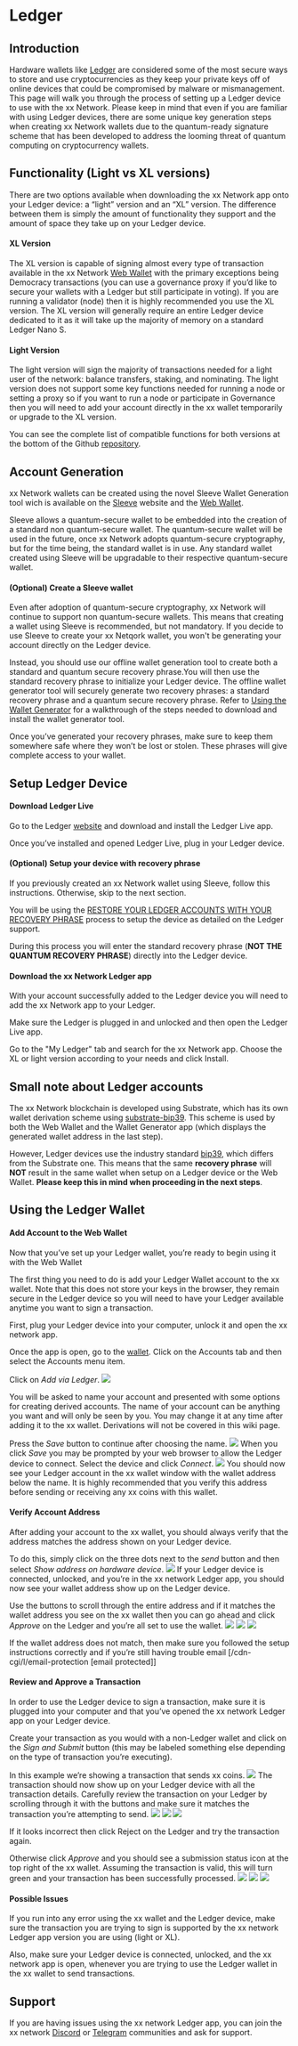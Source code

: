 
# Ledger

## Introduction

Hardware wallets like [Ledger](https://www.ledger.com/) are considered
some of the most secure ways to store and use cryptocurrencies as they
keep your private keys off of online devices that could be compromised
by malware or mismanagement. This page will walk you through the
process of setting up a Ledger device to use with the xx Network. Please
keep in mind that even if you are familiar with using Ledger devices,
there are some unique key generation steps when creating xx Network
wallets due to the quantum-ready signature scheme that has been
developed to address the looming threat of quantum computing on
cryptocurrency wallets.

## Functionality (Light vs XL versions)

There are two options available when downloading the xx Network app onto
your Ledger device: a “light” version and an “XL” version. The
difference between them is simply the amount of functionality they
support and the amount of space they take up on your Ledger device.

#### XL Version

The XL version is capable of signing almost every type of transaction
available in the xx Network [Web Wallet](https://wallet.xx.network/) with
the primary exceptions being Democracy transactions (you can use a
governance proxy if you’d like to secure your wallets with a Ledger but
still participate in voting). If you are running a validator (node) then
it is highly recommended you use the XL version. The XL version will
generally require an entire Ledger device dedicated to it as it will
take up the majority of memory on a standard Ledger Nano S.

#### Light Version

The light version will sign the majority of transactions needed for a
light user of the network: balance transfers, staking, and nominating.
The light version does not support some key functions needed for running
a node or setting a proxy so if you want to run a node or participate in
Governance then you will need to add your account directly in the xx
wallet temporarily or upgrade to the XL version.

You can see the complete list of compatible functions for both versions
at the bottom of the Github
[repository](https://github.com/Zondax/ledger-xxnetwork).

## Account Generation

xx Network wallets can be created using the novel
Sleeve Wallet Generation tool wich is available on the [Sleeve](https://sleeve.xx.network/) website and the [Web Wallet](https://wallet.xx.network/#/accounts/generate).

Sleeve allows a quantum-secure wallet to be embedded into the creation
of a standard non quantum-secure wallet. The quantum-secure wallet will be used in the future, once xx Network
adopts quantum-secure cryptography, but for the time being, the standard
wallet is in use. Any standard wallet created using Sleeve will be upgradable to their
respective quantum-secure wallet.

#### (Optional) Create a Sleeve wallet

Even after adoption of quantum-secure cryptography, xx Network will
continue to support non quantum-secure wallets. This means that creating a wallet using Sleeve is recommended, but not
mandatory. If you decide to use Sleeve to create your xx Netqork wallet, you won't be
generating your account directly on the Ledger device.

Instead, you should use our offline wallet generation tool to create
both a standard and quantum secure recovery phrase.You will then use the standard recovery phrase to initialize your Ledger
device. The offline wallet generator tool will securely generate two recovery
phrases: a standard recovery phrase and a quantum secure recovery
phrase. Refer to [Using the Wallet Generator](./generateAccount.md) for a walkthrough of
the steps needed to download and install the wallet generator tool.

Once you’ve generated your recovery phrases, make sure to keep them
somewhere safe where they won’t be lost or stolen. These phrases will
give complete access to your wallet.

## Setup Ledger Device

#### Download Ledger Live

Go to the Ledger [website](https://www.ledger.com/ledger-live/) and download
and install the Ledger Live app.

Once you’ve installed and opened Ledger Live, plug in your Ledger
device.

#### (Optional) Setup your device with recovery phrase

If you previously created an xx Network wallet using Sleeve, follow this
instructions. Otherwise, skip to the next section.

You will be using the [RESTORE YOUR LEDGER ACCOUNTS WITH YOUR RECOVERY PHRASE](https://support.ledger.com/hc/en-us/articles/4404382560913-Restore-your-device-from-a-recovery-phrase?support=true) process to setup the device as detailed
on the Ledger support.

During this process you will enter the standard recovery phrase (**NOT
THE QUANTUM RECOVERY PHRASE**) directly into the Ledger device.

#### Download the xx Network Ledger app

With your account successfully added to the Ledger device you will need
to add the xx Network app to your Ledger.

Make sure the Ledger is plugged in and unlocked and then open the Ledger
Live app.

Go to the "My Ledger" tab and search for the xx Network app. Choose the
XL or light version according to your needs and click Install.

## Small note about Ledger accounts

The xx Network blockchain is developed using Substrate, which has its
own wallet derivation scheme using
[substrate-bip39](https://github.com/paritytech/substrate-bip39). This
scheme is used by both the Web Wallet and the Wallet Generator app (which
displays the generated wallet address in the last step).

However, Ledger devices use the industry standard
[bip39](https://github.com/bitcoin/bips/blob/master/bip-0039.mediawiki),
which differs from the Substrate one. This means that the same
**recovery phrase** will **NOT** result in the same wallet when setup on
a Ledger device or the Web Wallet. **Please keep this in mind when
proceeding in the next steps**.

## Using the Ledger Wallet

#### Add Account to the Web Wallet

Now that you’ve set up your Ledger wallet, you’re ready to begin using
it with the Web Wallet

The first thing you need to do is add your Ledger Wallet account to the
xx wallet. Note that this does not store your keys in the browser, they
remain secure in the Ledger device so you will need to have your Ledger
available anytime you want to sign a transaction.

First, plug your Ledger device into your computer, unlock it and open
the xx network app.

Once the app is open, go to the [wallet](https://wallet.xx.network/).
Click on the Accounts tab and then select the Accounts menu item.

Click on *Add via Ledger*.
![](@site/static/img/Add_via_ledger.png)

You will be asked to name your account and presented with some options
for creating derived accounts. The name of your account can be anything
you want and will only be seen by you. You may change it at any time
after adding it to the xx wallet. Derivations will not be covered in
this wiki page.

Press the *Save* button to continue after choosing the name.
![](@site/static/img/Screen_Shot_2022-06-22_at_3.59.21_PM.png)
When you click *Save* you may be prompted by your web browser to allow
the Ledger device to connect. Select the device and click *Connect*.
![](@site/static/img/Screen_Shot_2022-06-22_at_3.59.43_PM.png)
You should now see your Ledger account in the xx wallet window with the
wallet address below the name. It is highly recommended that you verify
this address before sending or receiving any xx coins with this wallet.

#### Verify Account Address

After adding your account to the xx wallet, you should always verify
that the address matches the address shown on your Ledger device.

To do this, simply click on the three dots next to the *send* button and
then select *Show address on hardware device*.
![](@site/static/img/Ledger_address.png)
If your Ledger device is connected, unlocked, and you’re in the xx
network Ledger app, you should now see your wallet address show up on
the Ledger device.

Use the buttons to scroll through the entire address and if it matches
the wallet address you see on the xx wallet then you can go ahead and
click *Approve* on the Ledger and you’re all set to use the wallet.
![](@site/static/img/Ledger_address_1.jpg)
![](@site/static/img/Ledger_address_2.jpg)
![](@site/static/img/Ledger_address_approve.jpg)

If the wallet address does not match, then make sure you followed the
setup instructions correctly and if you’re still having trouble email
\[/cdn-cgi/l/email-protection \[email protected\]\]

#### Review and Approve a Transaction

In order to use the Ledger device to sign a transaction, make sure it is
plugged into your computer and that you’ve opened the xx network Ledger
app on your Ledger device.

Create your transaction as you would with a non-Ledger wallet and click
on the *Sign and Submit* button (this may be labeled something else
depending on the type of transaction you’re executing).

In this example we’re showing a transaction that sends xx coins.
![](@site/static/img/Send_xx.png)
The transaction should now show up on your Ledger device with all the
transaction details. Carefully review the transaction on your Ledger by
scrolling through it with the buttons and make sure it matches the
transaction you’re attempting to send.
![](@site/static/img/Ledger_balances_transfer.jpg)
![](@site/static/img/Ledger_balances_dest.jpg)
![](@site/static/img/Ledger_transfer_amount.jpg)

If it looks incorrect then click Reject on the Ledger and try the
transaction again.

Otherwise click *Approve* and you should see a submission status icon at
the top right of the xx wallet. Assuming the transaction is valid, this
will turn green and your transaction has been successfully processed.
![](@site/static/img/Ledger_transfer_approve.jpg)
![](@site/static/img/Tx_submission.png)
![](@site/static/img/Tx_success.png)

#### Possible Issues

If you run into any error using the xx wallet and the Ledger device,
make sure the transaction you are trying to sign is supported by the xx
network Ledger app version you are using (light or XL).

Also, make sure your Ledger device is connected, unlocked, and the xx
network app is open, whenever you are trying to use the Ledger wallet in
the xx wallet to send transactions.

## Support

If you are having issues using the xx network Ledger app, you can join
the xx network [Discord](https://discord.com/invite/Y8pCkbK) or
[Telegram](https://t.me/xxnetwork) communities and ask for support.
